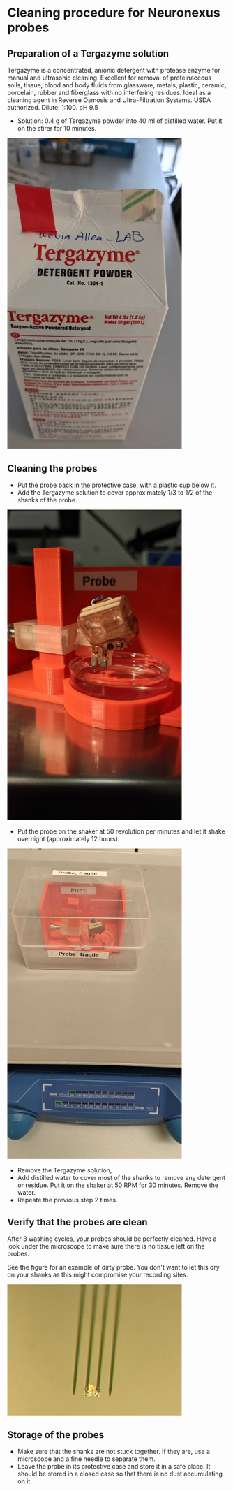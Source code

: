 # Cleaning procedure for Neuronexus probes

## Preparation of a Tergazyme solution

Tergazyme is a concentrated, anionic detergent with protease enzyme for manual and ultrasonic cleaning. Excellent for removal of proteinaceous soils, tissue, blood and body fluids from glassware, metals, plastic, ceramic, porcelain, rubber and fiberglass with no interfering residues. Ideal as a cleaning agent in Reverse Osmosis and Ultra-Filtration Systems. USDA authorized. Dilute: 1:100. pH 9.5

* Solution: 0.4 g of Tergazyme powder into 40 ml of distilled water. Put it on the stirer for 10 minutes.
<img src="figures/targazine.jpg" alt="drawing" width="400"/>

## Cleaning the probes

* Put the probe back in the protective case, with a plastic cup below it.
* Add the Tergazyme solution to cover approximately 1/3 to 1/2 of the shanks of the probe.
<img src="figures/holders.jpg" alt="drawing" width="400"/>

* Put the probe on the shaker at 50 revolution per minutes and let it shake overnight (approximately 12 hours).
<img src="figures/washing.jpg" alt="drawing" width="400"/>

* Remove the Tergazyme solution, 
* Add distilled water to cover most of the shanks to remove any detergent or residue. Put it on the shaker at 50 RPM for 30 minutes. Remove the water.
* Repeate the previous step 2 times.

## Verify that the probes are clean

After 3 washing cycles, your probes should be perfectly cleaned. Have a look under the microscope to make sure there is no tissue left on the probes.

See the figure for an example of dirty probe. You don't want to let this dry on your shanks as this might compromise your recording sites.

<img src="figures/dirty_probe.jpg" alt="drawing" width="400"/>


## Storage of the probes

* Make sure that the shanks are not stuck together. If they are, use a microscope and a fine needle to separate them.
* Leave the probe in its protective case and store it in a safe place. It should be stored in a closed case so that there is no dust accumulating on it.
